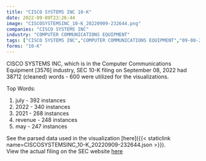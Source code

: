 ```yaml
---
title: "CISCO SYSTEMS INC 10-K"
date: 2022-09-09T23:26:44
image: "CISCOSYSTEMSINC_10-K_20220909-232644.png"
companies: "CISCO SYSTEMS INC"
industry: "COMPUTER COMMUNICATIONS EQUIPMENT"
tags: ["CISCO SYSTEMS INC","COMPUTER COMMUNICATIONS EQUIPMENT","09-08-2022","10-K"]
forms: "10-K"
---
```

CISCO SYSTEMS INC, which is in the Computer Communications Equipment [3576] industry, SEC 10-K filing on September 08, 2022 had 38712 (cleaned) words - 600 were utilized for the visualizations.

Top Words:
1. july - 392 instances
2. 2022 - 340 instances
3. 2021 - 268 instances
4. revenue - 248 instances
5. may - 247 instances


See the parsed data used in the visualization [here]({{< staticlink name=CISCOSYSTEMSINC_10-K_20220909-232644.json >}}).  
View the actual filing on the SEC website [here](https://www.sec.gov/Archives/edgar/data/858877/0000858877-22-000013.txt)